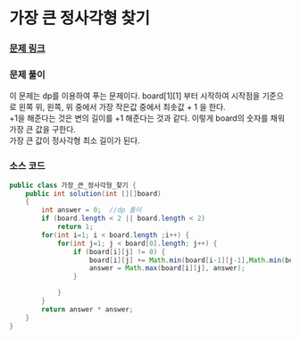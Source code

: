# 가장 큰 정사각형 찾기

### [문제 링크](https://school.programmers.co.kr/learn/courses/30/lessons/12905)

### 문제 풀이
이 문제는 dp를 이용하여 푸는 문제이다.
board[1][1] 부터 시작하여 시작점을 기준으로 왼쪽 위, 왼쪽, 위 중에서 가장 작은값 중에서 최솟값 + 1 을 한다. </br>
+1을 해준다는 것은 변의 길이를 +1 해준다는 것과 같다. 이렇게 board의 숫자를 채워 가장 큰 값을 구한다. </br>
가장 큰 값이 정사각형 최소 길이가 된다. </br>

### 소스 코드
```java
public class 가장_큰_정사각형_찾기 {
    public int solution(int [][]board)
    {
        int answer = 0;  //dp 풀이
        if (board.length < 2 || board.length < 2)
            return 1;
        for(int i=1; i < board.length ;i++) {
            for(int j=1; j < board[0].length; j++) {
                if (board[i][j] != 0) {
                    board[i][j] += Math.min(board[i-1][j-1],Math.min(board[i-1][j],board[i][j-1]));
                    answer = Math.max(board[i][j], answer);
                }

            }
        }
        return answer * answer;
    }
}


```
